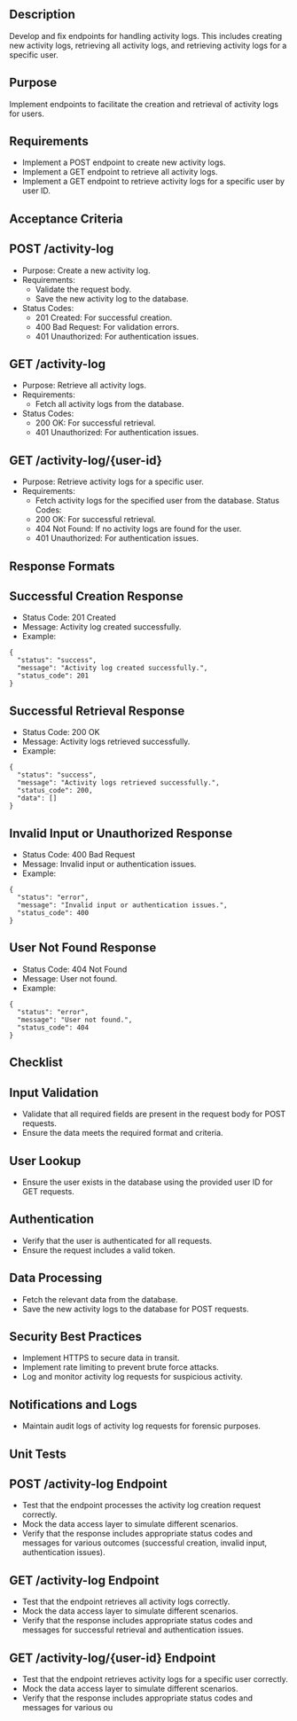 ## Description
Develop and fix endpoints for handling activity logs. This includes creating new activity logs, retrieving all activity logs, and retrieving activity logs for a specific user.

## Purpose
Implement endpoints to facilitate the creation and retrieval of activity logs for users.

## Requirements
- Implement a POST endpoint to create new activity logs.
- Implement a GET endpoint to retrieve all activity logs.
- Implement a GET endpoint to retrieve activity logs for a specific user by user ID.
  
## Acceptance Criteria
## POST /activity-log
- Purpose: Create a new activity log.
- Requirements:
  - Validate the request body.
  - Save the new activity log to the database.
- Status Codes:
  - 201 Created: For successful creation.
  - 400 Bad Request: For validation errors.
  - 401 Unauthorized: For authentication issues.
## GET /activity-log
- Purpose: Retrieve all activity logs.
- Requirements:
  - Fetch all activity logs from the database.
- Status Codes:
  - 200 OK: For successful retrieval.
  - 401 Unauthorized: For authentication issues.
## GET /activity-log/{user-id}
- Purpose: Retrieve activity logs for a specific user.
- Requirements:
  - Fetch activity logs for the specified user from the database.
Status Codes:
  - 200 OK: For successful retrieval.
  - 404 Not Found: If no activity logs are found for the user.
  - 401 Unauthorized: For authentication issues.
## Response Formats
## Successful Creation Response
  - Status Code: 201 Created
  - Message: Activity log created successfully.
  - Example:
```
{
  "status": "success",
  "message": "Activity log created successfully.",
  "status_code": 201
}
```
## Successful Retrieval Response
 - Status Code: 200 OK
 - Message: Activity logs retrieved successfully.
 - Example:
```
{
  "status": "success",
  "message": "Activity logs retrieved successfully.",
  "status_code": 200,
  "data": []
}
```

## Invalid Input or Unauthorized Response
  - Status Code: 400 Bad Request
  - Message: Invalid input or authentication issues.
  - Example:
```
{
  "status": "error",
  "message": "Invalid input or authentication issues.",
  "status_code": 400
}

```

## User Not Found Response

 - Status Code: 404 Not Found
 - Message: User not found.
 - Example:
```
{
  "status": "error",
  "message": "User not found.",
  "status_code": 404
}
```

## Checklist

## Input Validation
  - Validate that all required fields are present in the request body for POST requests.
  - Ensure the data meets the required format and criteria.
## User Lookup
  - Ensure the user exists in the database using the provided user ID for GET requests.
## Authentication
  - Verify that the user is authenticated for all requests.
  - Ensure the request includes a valid token.
## Data Processing
  - Fetch the relevant data from the database.
  - Save the new activity logs to the database for POST requests.
## Security Best Practices
  - Implement HTTPS to secure data in transit.
  - Implement rate limiting to prevent brute force attacks.
  - Log and monitor activity log requests for suspicious activity.
## Notifications and Logs
  - Maintain audit logs of activity log requests for forensic purposes.
## Unit Tests
## POST /activity-log Endpoint
  - Test that the endpoint processes the activity log creation request correctly.
  - Mock the data access layer to simulate different scenarios.
  - Verify that the response includes appropriate status codes and messages for various outcomes (successful creation, invalid input, authentication issues).
## GET /activity-log Endpoint
  - Test that the endpoint retrieves all activity logs correctly.
  - Mock the data access layer to simulate different scenarios.
  - Verify that the response includes appropriate status codes and messages for successful retrieval and authentication issues.
## GET /activity-log/{user-id} Endpoint
  - Test that the endpoint retrieves activity logs for a specific user correctly.
  - Mock the data access layer to simulate different scenarios.
  - Verify that the response includes appropriate status codes and messages for various ou
